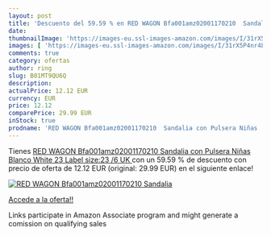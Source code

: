 ```yaml
---
layout: post
title: 'Descuento del 59.59 % en RED WAGON Bfa001amz02001170210  Sandalia'
date: 
thumbnailImage: 'https://images-eu.ssl-images-amazon.com/images/I/31rX5P4nr4L._SL200_.jpg'
images: [ 'https://images-eu.ssl-images-amazon.com/images/I/31rX5P4nr4L._SL200_.jpg' ]
comments: true
category: ofertas
author: ring
slug: B01MT9QU6Q
description:
actualPrice: 12.12 EUR
currency: EUR
price: 12.12
comparePrice: 29.99 EUR
inStock: true
prodname: 'RED WAGON Bfa001amz02001170210  Sandalia con Pulsera Niñas  Blanco  White   23  Label size:23 /6 UK  '
---
```


Tienes [RED WAGON Bfa001amz02001170210  Sandalia con Pulsera Niñas  Blanco  White   23  Label size:23 /6 UK  ](https://www.amazon.es/dp/B01MT9QU6Q/?tag=tolees-21) con un 59.59 % de descuento con precio de oferta de 12.12 EUR (original: 29.99 EUR) en el siguiente enlace!

[![RED WAGON Bfa001amz02001170210  Sandalia](https://images-eu.ssl-images-amazon.com/images/I/31rX5P4nr4L._SL200_.jpg)](https://www.amazon.es/dp/B01MT9QU6Q/?tag=tolees-21)

[Accede a la oferta!!](https://www.amazon.es/dp/B01MT9QU6Q/?tag=tolees-21)

Links participate in Amazon Associate program and might generate a comission on qualifying sales


